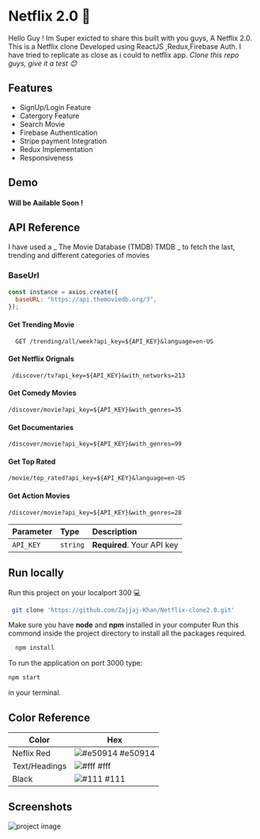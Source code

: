 # Netflix 2.0 🚀

Hello Guy ! Im Super exicted to share this built with you guys, A Netflix 2.0. This is a Netflix clone Developed using ReactJS ,Redux,Firebase Auth. I have tried to replicate as close as i could to netflix app. _Clone this repo guys, give it a test 😊_

## Features

- SignUp/Login Feature
- Catergory Feature
- Search Movie
- Firebase Authentication
- Stripe payment Integration
- Redux Implementation
- Responsiveness

## Demo

#### Will be Aailable Soon !

## API Reference

I have used a _ The Movie Database (TMDB) TMDB _ to fetch the last, trending and different categories of movies

### BaseUrl

```javascript
const instance = axios.create({
  baseURL: "https://api.themoviedb.org/3",
});
```

#### Get Trending Movie

```https
  GET /trending/all/week?api_key=${API_KEY}&language=en-US
```

#### Get Netflix Orignals

```https
 /discover/tv?api_key=${API_KEY}&with_networks=213
```

#### Get Comedy Movies

```https
/discover/movie?api_key=${API_KEY}&with_genres=35
```

#### Get Documentaries

```https
/discover/movie?api_key=${API_KEY}&with_genres=99
```

#### Get Top Rated

```https
/movie/top_rated?api_key=${API_KEY}&language=en-US
```

#### Get Action Movies

```https
/discover/movie?api_key=${API_KEY}&with_genres=28
```

| Parameter | Type     | Description                |
| :-------- | :------- | :------------------------- |
| `API_KEY` | `string` | **Required**. Your API key |

## Run locally

Run this project on your localport 300 💻

```bash
 git clone 'https://github.com/Zajjaj-Khan/Netflix-clone2.0.git'
```

Make sure you have **node** and **npm** installed in your computer
Run this commond inside the project directory to install all the packages required.

```bash
  npm install
```

To run the application on port 3000 type:

```bash
npm start
```

in your terminal.

## Color Reference

| Color         | Hex                                                              |
| ------------- | ---------------------------------------------------------------- |
| Neflix Red    | ![#e50914](https://via.placeholder.com/10/e50914?text=+) #e50914 |
| Text/Headings | ![#fff](https://via.placeholder.com/10/fff?text=+) #fff          |
| Black         | ![#111](https://via.placeholder.com/10/111?text=+) #111          |


## Screenshots
![project image](https://github.com/Zajjaj-Khan/Netflix-clone/blob/master/images/main.jpg)
